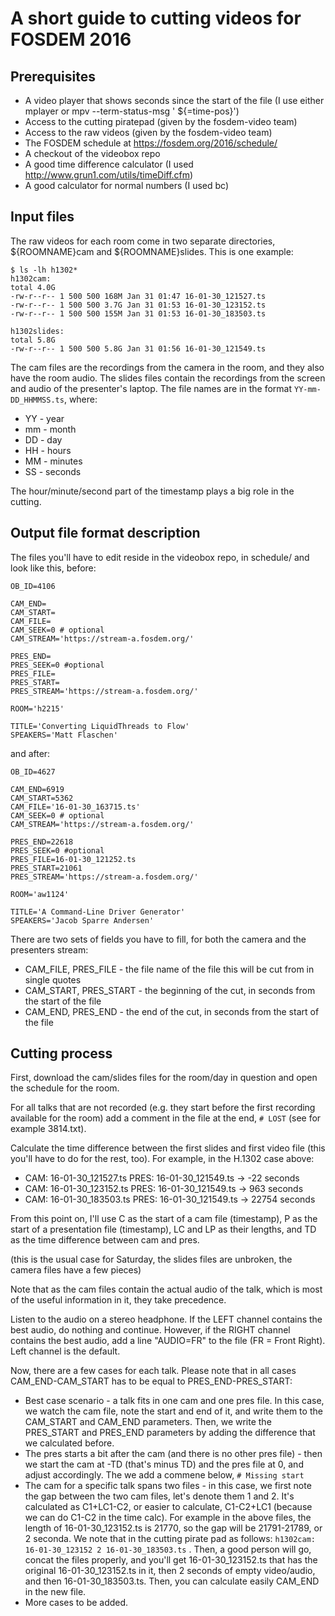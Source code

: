 A short guide to cutting videos for FOSDEM 2016
===============================================

Prerequisites
-------------

* A video player that shows seconds since the start of the file (I use either mplayer or mpv --term-status-msg '  ${=time-pos}')
* Access to the cutting piratepad (given by the fosdem-video team)
* Access to the raw videos (given by the fosdem-video team)
* The FOSDEM schedule at https://fosdem.org/2016/schedule/
* A checkout of the videobox repo
* A good time difference calculator (I used http://www.grun1.com/utils/timeDiff.cfm)
* A good calculator for normal numbers (I used bc)


Input files
-----------

The raw videos for each room come in two separate directories, ${ROOMNAME}cam and ${ROOMNAME}slides. This is one example:

```
$ ls -lh h1302*
h1302cam:
total 4.0G
-rw-r--r-- 1 500 500 168M Jan 31 01:47 16-01-30_121527.ts
-rw-r--r-- 1 500 500 3.7G Jan 31 01:53 16-01-30_123152.ts
-rw-r--r-- 1 500 500 155M Jan 31 01:53 16-01-30_183503.ts

h1302slides:
total 5.8G
-rw-r--r-- 1 500 500 5.8G Jan 31 01:56 16-01-30_121549.ts
```

The cam files are the recordings from the camera in the room, and they also have the room audio. The slides files contain the recordings from the screen and audio of the presenter's laptop. The file names are in the format `YY-mm-DD_HHMMSS.ts`, where:
* YY - year
* mm - month
* DD - day
* HH - hours
* MM - minutes
* SS - seconds

The hour/minute/second part of the timestamp plays a big role in the cutting.

Output file format description
------------------------------

The files you'll have to edit reside in the videobox repo, in schedule/ and look like this, before:

```
OB_ID=4106

CAM_END=
CAM_START=
CAM_FILE=
CAM_SEEK=0 # optional
CAM_STREAM='https://stream-a.fosdem.org/'

PRES_END=
PRES_SEEK=0 #optional
PRES_FILE=
PRES_START=
PRES_STREAM='https://stream-a.fosdem.org/'

ROOM='h2215'

TITLE='Converting LiquidThreads to Flow'
SPEAKERS='Matt Flaschen'
```

and after:

```
OB_ID=4627

CAM_END=6919
CAM_START=5362
CAM_FILE='16-01-30_163715.ts'
CAM_SEEK=0 # optional
CAM_STREAM='https://stream-a.fosdem.org/'

PRES_END=22618
PRES_SEEK=0 #optional
PRES_FILE=16-01-30_121252.ts
PRES_START=21061
PRES_STREAM='https://stream-a.fosdem.org/'

ROOM='aw1124'

TITLE='A Command-Line Driver Generator'
SPEAKERS='Jacob Sparre Andersen'
```

There are two sets of fields you have to fill, for both the camera and the presenters stream:
* CAM_FILE, PRES_FILE - the file name of the file this will be cut from in single quotes
* CAM_START, PRES_START - the beginning of the cut, in seconds from the start of the file
* CAM_END, PRES_END - the end of the cut, in seconds from the start of the file

Cutting process
---------------

First, download the cam/slides files for the room/day in question and open the schedule for the room.

For all talks that are not recorded (e.g. they start before the first recording available for the room) add a comment in the file at the end, `# LOST` (see for example 3814.txt).

Calculate the time difference between the first slides and first video file (this you'll have to do for the rest, too). For example, in the H.1302 case above:
* CAM: 16-01-30_121527.ts PRES: 16-01-30_121549.ts -> -22 seconds
* CAM: 16-01-30_123152.ts PRES: 16-01-30_121549.ts -> 963 seconds
* CAM: 16-01-30_183503.ts PRES: 16-01-30_121549.ts -> 22754 seconds

From this point on, I'll use C as the start of a cam file (timestamp), P as the start of a presentation file (timestamp), LC and LP as their lengths, and TD as the time difference between cam and pres.

(this is the usual case for Saturday, the slides files are unbroken, the camera files have a few pieces)

Note that as the cam files contain the actual audio of the talk, which is most of the useful information in it, they take precedence.

Listen to the audio on a stereo headphone. If the LEFT channel contains the best audio, do nothing and continue. However, if the RIGHT channel contains the best audio, add a line "AUDIO=FR" to the file (FR = Front Right). Left channel is the default.

Now, there are a few cases for each talk. Please note that in all cases CAM_END-CAM_START has to be equal to PRES_END-PRES_START:

* Best case scenario - a talk fits in one cam and one pres file. In this case, we watch the cam file, note the start and end of it, and write them to the CAM_START and CAM_END parameters. Then, we write the PRES_START and PRES_END parameters by adding the difference that we calculated before.
* The pres starts a bit after the cam (and there is no other pres file) - then we start the cam at -TD (that's minus TD) and the pres file at 0, and adjust accordingly. The we add a commene below, `# Missing start`
* The cam for a specific talk spans two files - in this case, we first note the gap between the two cam files, let's denote them 1 and 2. It's calculated as C1+LC1-C2, or easier to calculate, C1-C2+LC1 (because we can do C1-C2 in the time calc). For example in the above files, the length of 16-01-30_123152.ts is 21770, so the gap will be 21791-21789, or 2 seconda. We note that in the cutting pirate pad as follows: `h1302cam: 16-01-30_123152 2 16-01-30_183503.ts` . Then, a good person will go, concat the files properly, and you'll get 16-01-30_123152.ts that has the original 16-01-30_123152.ts in it, then 2 seconds of empty video/audio, and then 16-01-30_183503.ts. Then, you can calculate easily CAM_END in the new file.
* More cases to be added.


